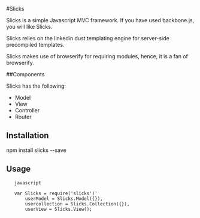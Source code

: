 #Slicks

Slicks is a simple Javascript MVC framework. If you have used backbone.js, you will like Slicks.

Slicks relies on the linkedin dust templating engine for server-side precompiled templates.

Slicks makes use of browserify for requiring modules, hence, it is a fan of browserify.

##Components

Slicks has the following:

* Model
* View
* Controller
* Router

## Installation

  npm install slicks --save

## Usage
```
   javascript

   var Slicks = require('slicks')'
       userModel = Slicks.Model({}),
       usercollection = Slicks.Collection({}),
       userView = Slicks.View();
````
